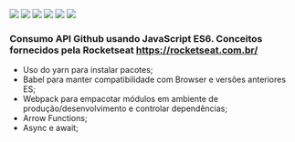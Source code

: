 
![](https://img.shields.io/github/stars/pandao/editor.md.svg) ![](https://img.shields.io/github/forks/pandao/editor.md.svg) ![](https://img.shields.io/github/tag/pandao/editor.md.svg) ![](https://img.shields.io/github/release/pandao/editor.md.svg) ![](https://img.shields.io/github/issues/pandao/editor.md.svg) ![](https://img.shields.io/bower/v/editor.md.svg)

### Consumo API Github usando JavaScript ES6. Conceitos fornecidos pela Rocketseat https://rocketseat.com.br/

- Uso do yarn para instalar pacotes;
- Babel para manter compatibilidade com Browser e versões anteriores ES;
- Webpack para empacotar módulos em ambiente de produção/desenvolvimento  e controlar dependências;
- Arrow Functions;
- Async e await;





